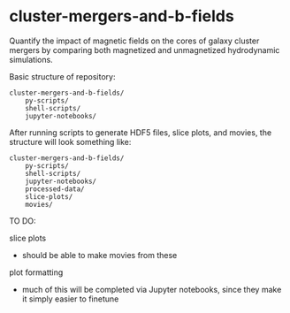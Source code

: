 # cluster-mergers-and-b-fields
Quantify the impact of magnetic fields on the cores of galaxy cluster mergers by comparing both magnetized and unmagnetized hydrodynamic simulations.

Basic structure of repository:
```
cluster-mergers-and-b-fields/
    py-scripts/
    shell-scripts/
    jupyter-notebooks/
```

After running scripts to generate HDF5 files, slice plots, and movies,
the structure will look something like:
```
cluster-mergers-and-b-fields/
    py-scripts/
    shell-scripts/
    jupyter-notebooks/
    processed-data/
    slice-plots/
    movies/
```

TO DO:

slice plots
* should be able to make movies from these

plot formatting
* much of this will be completed via Jupyter notebooks, since they make it simply easier to finetune
